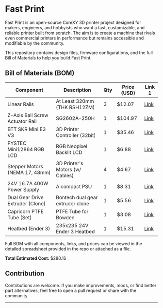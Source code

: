 # Fast Print

Fast Print is an open-source CoreXY 3D printer project designed for makers, engineers, and hobbyists who want a fast, customizable, and reliable printer built from scratch. The aim is to create a machine that rivals even commercial printers in performance but remains accessible and modifiable by the community.

This repository contains design files, firmware configurations, and the full Bill of Materials to help you build Fast Print.

## Bill of Materials (BOM)

| Component                      | Description                                    | Qty  | Price (USD) | Link 1                                                                                                          |
| ------------------------------ | ---------------------------------------------- | ---- | ----------- | ------------------------------------------------------------------------------------------------------------- |
| Linear Rails                   | At Least 320mm (THK RSH12ZM)                   | 3    | $12.07      | [Link](https://www.e-gizmo.net/)                                                                             |
| Z-Axis Ball Screw Actuator Rail| SG2602A-250H                                   | 1    | $104.97     | [Link](https://www.e-gizmo.net/)                                                                             |
| BTT SKR Mini E3 V3             | 3D Printer Controller (32bit)                 | 1    | $35.46      | [Link](https://shopee.ph/BIGTREETECH-BTT-SKR-MINI-E3-V3.0-32-Bit-Motherboard-Onboard-TMC2209-UART-3D-Printer-Parts-for-Ender3-Ender5-CR10-3D-Printer-i.367074809.20953634076?sp_atk=b843de66-41ec-4e11-b437-2467fdaa2756&xptdk=b843de66-41ec-4e11-b437-2467fdaa2756) |
| FYSTEC Mini12864 RGB LCD       | RGB Neopixel Backlit LCD                      | 1    | $6.88       | [Link](https://shopee.ph/S-Mini12864-V3.0-12864-GLCD-Liquid-Crystal-Screen-Mini-Lcd12864-Display-Controller-3D-Printer-LCD-M-i.1144147547.25758436024?sp_atk=9e9710f7-e0b5-44e1-adc4-5b9646b427dd&xptdk=9e9710f7-e0b5-44e1-adc4-5b9646b427dd) |
| Stepper Motors (NEMA 17, 48mm) | 3D Printer's Motors (w/ Cables)               | 4    | $4.67       | [Link](https://shopee.ph/Stepper-Nema-17-Bipolar-42mm-Motor-i.20469516.827036167)                             |
| 24V 16.7A 400W Power Supply    | A compact PSU                                 | 1    | $8.31       | [Link](https://shopee.ph/AC190V-240V-Ultrathin-LED-Power-Supply-DC12V-24V-Mute-Lighting-Transformers-60W-100W-150W-200W-300W-400W-LED-Driver-Power-Adapter-i.333243364.18449933263) |
| Dual Gear Drive Extruder (Clone)| Bontech dual gear extruder clone              | 1    | $5.56       | [Link](https://shopee.ph/R*-Upgraded-Replacement-Aluminum-MK8-Extruder-Feeder-Drive-1.75mm-for-CR-10-CR-10S-Ender-3-Ender-3-PRO-(Red-Dual-Gear)-i.240553168.21435569927?sp_atk=0aacf913-c659-4e8f-9d20-5c048133bb98&xptdk=0aacf913-c659-4e8f-9d20-5c048133bb98) |
| Capricorn PTFE Tube (Set)      | PTFE Tube for Bowden                         | 1    | $3.08       | [Link](https://shopee.ph/3D-Printer-Kit-with-for-Capricorn-Premium-XS-Bowden-Tubing-1M-PTFE-Tube-for-Ender-3-3-Pro-5-CR-10-Series-10S-20-20-Pro-i.367074809.23510218950) |
| Heatbed (Ender 3)              | 235x235 24V Ender 3 Heatbed                  | 1    | $15.31      | [Link](https://shopee.ph/MK3-Heatbed-More-220x220-300x200-310x310mm-12V-24V-Upgraded-Aluminum-Heated-Bed-Hotbed-for-3D-Printer-Parts-Impressora-i.727477289.22914290536) |

Full BOM with all components, links, and prices can be viewed in the detailed spreadsheet provided in the repo or attached as a file.

**Total Estimated Cost:** $280.16

## Contribution

Contributions are welcome. If you make improvements, mods, or find better part alternatives, feel free to open a pull request or share with the community.

---
